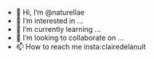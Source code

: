 - 👋 Hi, I’m @naturellae
- 👀 I’m interested in ...
- 🌱 I’m currently learning ...
- 💞️ I’m looking to collaborate on ...
- 📫 How to reach me insta:clairedelanuit

<!---
naturellae/naturellae is a ✨ special ✨ repository because its `README.md` (this file) appears on your GitHub profile.
You can click the Preview link to take a look at your changes.
--->
